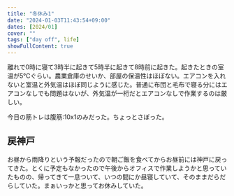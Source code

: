 ```yaml
---
title: "冬休み1"
date: "2024-01-03T11:43:54+09:00"
dates: [2024/01]
cover: ""
tags: ["day off", life]
showFullContent: true
---
```


離れで0時に寝て3時半に起きて5時半に起きて8時前に起きた。起きたときの室温が5℃ぐらい。農業倉庫のせいか、部屋の保温性はほぼない。エアコンを入れないと室温と外気温はほぼ同じように感じた。普通に布団と毛布で寝る分にはエアコンなしでも問題はないが、外気温が一桁だとエアコンなしで作業するのは厳しい。

今日の筋トレは腹筋:10x1のみだった。ちょっとさぼった。

## 戻神戸

お昼から雨降りという予報だったので朝ご飯を食べてからお昼前には神戸に戻ってきた。とくに予定もなかったので午後からオフィスで作業しようかと思っていたものの、帰ってきて一息ついて、いつの間にか昼寝していて、そのままだらだらしていた。まぁいっかと思ってお休みしていた。

